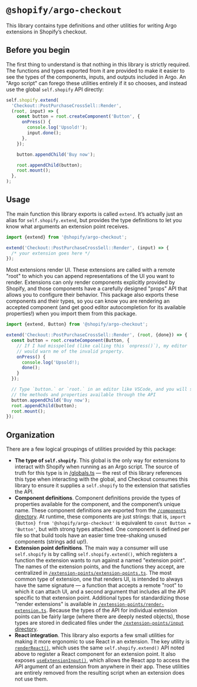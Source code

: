 # `@shopify/argo-checkout`

This library contains type definitions and other utilities for writing Argo extensions in Shopify’s checkout.

## Before you begin

The first thing to understand is that nothing in this library is strictly required. The functions and types exported from it are provided to make it easier to see the types of the components, inputs, and outputs included in Argo. An "Argo script" can forego these utilities entirely if it so chooses, and instead use the global `self.shopify` API directly:

```js
self.shopify.extend(
  'Checkout::PostPurchaseCrossSell::Render',
  (root, input) => {
    const button = root.createComponent('Button', {
      onPress() {
        console.log('Upsold!');
        input.done();
      },
    });

    button.appendChild('Buy now');

    root.appendChild(button);
    root.mount();
  },
);
```

## Usage

The main function this library exports is called `extend`. It’s actually just an alias for `self.shopify.extend`, but provides the type definitions to let you know what arguments an extension point receives.

```ts
import {extend} from '@shopify/argo-checkout';

extend('Checkout::PostPurchaseCrossSell::Render', (input) => {
  /* your extension goes here */
});
```

Most extensions render UI. These extensions are called with a remote "root" to which you can append representations of the UI you want to render. Extensions can only render components explicitly provided by Shopify, and those components have a carefully designed "props" API that allows you to configure their behavior. This package also exports these components and their types, so you can know you are rendering an accepted component (and get good editor autocompletion for its available properties!) when you import them from this package.

```ts
import {extend, Button} from '@shopify/argo-checkout';

extend('Checkout::PostPurchaseCrossSell::Render', (root, {done}) => {
  const button = root.createComponent(Button, {
    // If I had misspelled (like calling this `onpress()`), my editor
    // would warn me of the invalid property.
    onPress() {
      console.log('Upsold!);
      done();
    }
  });

  // Type `button.` or `root.` in an editor like VSCode, and you will see
  // the methods and properties available through the API
  button.appendChild('Buy now');
  root.appendChild(button);
  root.mount();
});
```

## Organization

There are a few logical groupings of utilities provided by this package:

- **The type of `self.shopify`**. This global is the only way for extensions to interact with Shopify when running as an Argo script. The source of truth for this type is in [/globals.ts](src/globals.ts) — the rest of this library references this type when interacting with the global, and Checkout consumes this library to ensure it supplies a `self.shopify` to the extension that satisfies the API.
- **Component definitions**. Component definitions provide the types of properties available for the component, and the component’s unique name. These component definitions are exported from the [`/components` directory](src/components). At runtime, these components are just strings: that is, `import {Button} from '@shopify/argo-checkout'` is equivalent to `const Button = 'Button'`, but with strong types attached. One component is defined per file so that build tools have an easier time tree-shaking unused components (strings add up!).
- **Extension point definitions**. The main way a consumer will use `self.shopify` is by calling `self.shopify.extend()`, which registers a function the extension wants to run against a named "extension point". The names of the extension points, and the functions they accept, are centralized in [`/extension-points/extension-points.ts`](src/extension-points/extension-points.ts). The most common type of extension, one that renders UI, is intended to always have the same signature — a function that accepts a remote "root" to which it can attach UI, and a second argument that includes all the API specific to that extension point. Additional types for standardizing those "render extensions" is available in [`/extension-points/render-extension.ts`](src/extension-points/render-extension.ts). Because the types of the API for individual extension points can be fairly large (where there are deeply nested objects), those types are stored in dedicated files under the [`/extension-points/input` directory](src/extension-points/input).
- **React integration**. This library also exports a few small utilities for making it more ergonomic to use React in an extension. The key utility is [`renderReact()`](src/api/react/render.ts), which uses the same `self.shopify.extend()` API noted above to register a React component for an extension point. It also exposes [`useExtensionInput()`](src/api/react/hooks.ts), which allows the React app to access the API argument of an extension from anywhere in their app. These utilities are entirely removed from the resulting script when an extension does not use them.
